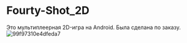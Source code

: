# Fourty-Shot_2D

Это мультиплеерная 2D-игра на Android. Была сделана по заказу.
![99f97310e4dfeda7](https://github.com/public-Update/Fourty-Shot_2D/assets/129424425/f4a86b0e-a6de-42c8-b4f0-a3b2a2168706)
